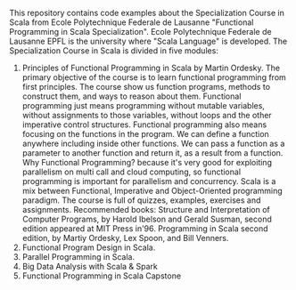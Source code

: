 This repository contains code examples about the Specialization Course in Scala from Ecole Polytechnique Federale de Lausanne 
"Functional Programming in Scala Specialization".
Ecole Polytechnique Federale de Lausanne EPFL is the university where "Scala Language" is developed.
The Specialization Course in Scala is divided in five modules:
1. Principles of Functional Programming in Scala by Martin Ordesky.
   The primary objective of the course is to learn functional programming from first principles.
   The course show us function programs, methods to construct them, and ways to reason about them.
   Functional programming just means programming without mutable variables, without assignments to those variables, 
   without loops and the other imperative control structures. Functional programming also means focusing on the functions in the program.
   We can define a function anywhere including inside other functions. We can pass a function as a parameter to another function and return it, 
   as a result from a function. Why Functional Programming? because it's very good for exploiting parallelism on multi call and cloud computing,
   so functional programming is important for parallelism and concurrency.
   Scala is a mix between Functional, Imperative and Object-Oriented programming paradigm.
   The course is full of quizzes, examples, exercises and assignments.
   Recommended books: Structure and Interpretation of Computer Programs, by Harold Ibelson and Gerald Susman, 
   second edition appeared at MIT Press in'96. Programming in Scala second edition, by Martiy Ordesky, Lex Spoon, and Bill Venners.
2. Functional Program Design in Scala.
3. Parallel Programming in Scala.
4. Big Data Analysis with Scala & Spark
5. Functional Programming in Scala Capstone
